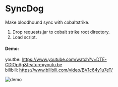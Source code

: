 # SyncDog
Make bloodhound sync with cobaltstrike.  

1. Drop requests.jar to cobalt strike root directory.  
2. Load script.  

#### Demo:  
youtbe: https://www.youtube.com/watch?v=DTE-CDIOpAg&feature=youtu.be  
bilibili: https://www.bilibili.com/video/BV1c64y1u7eT/  

![demo](https://github.com/Lz1y/SyncDog/blob/master/image.png?raw=true)
